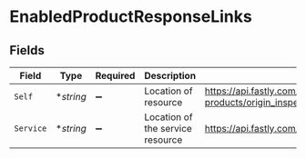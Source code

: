 # EnabledProductResponseLinks


## Fields

| Field                                                                                    | Type                                                                                     | Required                                                                                 | Description                                                                              | Example                                                                                  |
| ---------------------------------------------------------------------------------------- | ---------------------------------------------------------------------------------------- | ---------------------------------------------------------------------------------------- | ---------------------------------------------------------------------------------------- | ---------------------------------------------------------------------------------------- |
| `Self`                                                                                   | **string*                                                                                | :heavy_minus_sign:                                                                       | Location of resource                                                                     | https://api.fastly.com/enabled-products/origin_inspector/services/4nWURjwmQjbMB5OefSM75i |
| `Service`                                                                                | **string*                                                                                | :heavy_minus_sign:                                                                       | Location of the service resource                                                         | https://api.fastly.com/service/4nWURjwmQjbMB5OefSM75i                                    |